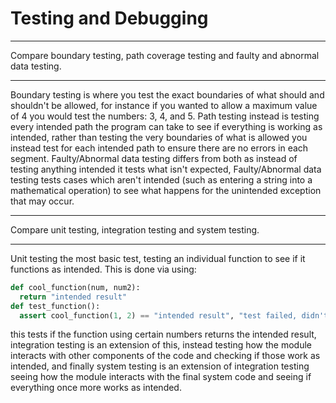 # Testing and Debugging

---

Compare boundary testing, path coverage testing and faulty and abnormal data testing.

---

Boundary testing is where you test the exact boundaries of what should and shouldn't be allowed, for instance if you wanted to allow a maximum value of 4 you would test the numbers: 3, 4, and 5. Path testing instead is testing every intended path the program can take to see if everything is working as intended, rather than testing the very boundaries of what is allowed you instead test for each intended path to ensure there are no errors in each segment. Faulty/Abnormal data testing differs from both as instead of testing anything intended it tests what isn't expected, Faulty/Abnormal data testing tests cases which aren't intended (such as entering a string into a mathematical operation) to see what happens for the unintended exception that may occur.

---

Compare unit testing, integration testing and system testing.

---

Unit testing the most basic test, testing an individual function to see if it functions as intended. This is done via using:

~~~python
def cool_function(num, num2):
  return "intended result"
def test_function():
  assert cool_function(1, 2) == "intended result", "test failed, didn't recieve intended result"
~~~

this tests if the function using certain numbers returns the intended result, integration testing is an extension of this, instead testing how the module interacts with other components of the code and checking if those work as intended, and finally system testing is an extension of integration testing seeing how the module interacts with the final system code and seeing if everything once more works as intended.
